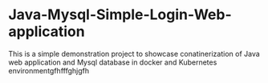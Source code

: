 # Java-Mysql-Simple-Login-Web-application

This is a simple demonstration project to showcase conatinerization of Java web application and Mysql database in docker and Kubernetes environmentgfhfffghjgfh

